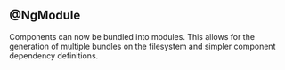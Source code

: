 ## @NgModule

Components can now be bundled into modules. This allows for the generation of multiple bundles on the filesystem and simpler component dependency definitions.

